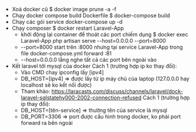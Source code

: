 + Xoá docker cũ
    $ docker image prune -a -f
+ Chạy docker compose build Dockerfile
    $ docker-compose build
+ Chạy các gói service 
    docker-compose up -d
+ Chạy composer 
    $ docker restart Laravel-App
    - khởi động lại container để thoát các port chiếm dụng
    $ docker exec Laravel-App php artisan serve --host=0.0.0.0 --port=8000 
    - --port=8000 start trên :8000 nhưng tại service Laravel-App trong file docker-compose.yml forward :81
    - --host=0.0.0.0 lắng nghe tất cả các port bên ngoài vào
+ Kết laravel tới mysql của docker
    Cách 1 (trường hợp ip ko thay đổi):
    - Vào CMD chay ipconfig lấy [ipv4]
    - DB_HOST=[ipv4] => được lấy từ ip máy chủ của laptop (127.0.0.0 hay localhost sẽ ko kết nối được)
    - Tham khảo: https://laracasts.com/discuss/channels/laravel/dock-laravel-sqlstatehy000-2002-connection-refused
    Cách 1 (trường hợp ip thay đổi):
    - DB_HOST=[tên-service] => thường tên của service là mysql
    - DB_PORT=3306 => port được cấu hình trong docker, ko phải port forward ra bên ngoài